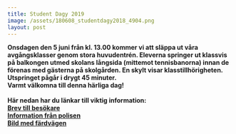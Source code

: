 ```yaml
---
title: Student Dagy 2019
image: /assets/180608_studentdagy2018_4904.png
layout: post
---
```


<b>Onsdagen den 5 juni från kl. 13.00 kommer vi att släppa ut våra avgångsklasser genom stora huvudentrén. Eleverna springer ut klassvis på balkongen utmed skolans långsida (mittemot tennisbanorna) innan de förenas med gästerna på skolgården. En skylt visar klasstillhörigheten. Utspringet pågår i drygt 45 minuter.<br> 
<b>Varmt välkomna till denna härliga dag!</b><br>
<br>
<b>Här nedan har du länkar till viktig information:</b><br>
[Brev till besökare](/assets/student2019.pdf)<br>
[Information från polisen](/assets/kortege2019.pdf)<br>
[Bild med färdvägen](/assets/Färdväg2019.jpg)
